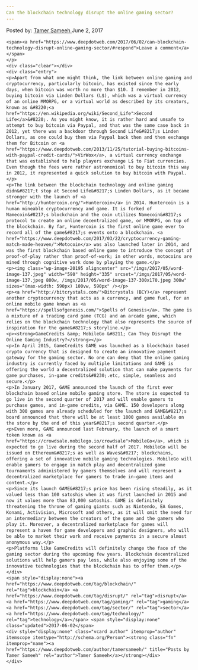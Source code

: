 ```yaml
---
Can the blockchain technology disrupt the online gaming sector?
---
```

<article class="post-listing post-20190 post type-post status-publish format-standard has-post-thumbnail hentry  tag-blockchain tag-disrupt tag-gaming tag-sector tag-technology">
    <div class="post-inner">
        <span>Posted by: <a href="https://www.deepdotweb.com/author/tamersameeh/" title="">Tamer Sameeh </a></span>
    <span>June 2, 2017</span>
    
    <span><a href="https://www.deepdotweb.com/2017/06/02/can-blockchain-technology-disrupt-online-gaming-sector/#respond">Leave a comment</a></span>
    </p>
    <div class="clear"></div>
    <div class="entry">
    <p>Apart from what one might think, the link between online gaming and cryptocurrency, particularly bitcoin, has existed since the early days, when bitcoin was worth no more than $10. I remember in 2012, buying bitcoin via Linden Dollars (L$), which was a virtual currency of an online MMORPG, or a virtual world as described by its creators, known as &#8220;<a href="https://en.wikipedia.org/wiki/Second_Life">Second Life</a>&#8220;. As you might know, it is rather hard and unsafe to attempt to buy bitcoin via Paypal, and that was the same case back in 2012, yet there was a backdoor through Second Life&#8217;s Linden Dollars, as one could buy them via Paypal back then and then exchange them for Bitcoin on <a href="https://www.deepdotweb.com/2013/11/25/tutorial-buying-bitcoins-with-paypal-credit-cards/">VirWox</a>, a virtual currency exchange that was established to help players exchange L$ to Fiat currencies. Even though the fees were rather astronomical to buy bitcoin this way in 2012, it represented a quick solution to buy bitcoin with Paypal.</p>
    <p>The link between the blockchain technology and online gaming didn&#8217;t stop at Second Life&#8217;s Linden Dollars, as it became stronger with the launch of <a href="http://huntercoin.org/">Huntercoin</a> in 2014. Huntercoin is a human mineable cryptocurrency and game. It is forked of Namecoin&#8217;s blockchain and the coin utilizes Namecoin&#8217;s protocol to create an online decentralized game, or MMORPG, on top of the blockchain. By far, Huntercoin is the first online game ever to record all of the game&#8217;s events onto a blockchain. <a href="https://www.deepdotweb.com/2017/03/22/cryptocurrency-gaming-match-made-heaven/">Motocoin</a> was also launched later in 2014, and was the first blockchain based online game to introduce the concept of proof-of-play rather than proof-of-work; in other words, motocoins are mined through cognitive work done by playing the game.</p>
    <p><img class="wp-image-20195 aligncenter" src="/imgs/2017/05/word-image-137.jpeg" width="590" height="335" srcset="/imgs/2017/05/word-image-137.jpeg 800w, /imgs/2017/05/word-image-137-300x170.jpeg 300w" sizes="(max-width: 590px) 100vw, 590px" /></p>
    <p><a href="http://bitcrystals.com/">Bitcrystals (BCY)</a> represent another cryptocurrency that acts as a currency, and game fuel, for an online mobile game known as <a href="https://spellsofgenesis.com/">Spells of Genesis</a>. The game is a mixture of a trading card game (TCG) and an arcade game, which relies on the blockchain technology that also represents the source of inspiration for the game&#8217;s storyline.</p>
    <p><strong>GameCredits &amp; MobileGo &#8211; Can They Disrupt the Online Gaming Industry?</strong></p>
    <p>In April 2015, GameCredits GAME was launched as a blockchain based crypto currency that is designed to create an innovative payment gateway for the gaming sector. No one can deny that the online gaming industry is currently faced by multiple limitations and GAME is offering the world a decentralized solution that can make payments for game purchases, in-game credits&#8230;.etc, simple, seamless and secure.</p>
    <p>In January 2017, GAME announced the launch of the first ever blockchain based online mobile gaming store. The store is expected to go live in the second quarter of 2017 and will enable gamers to purchase games, and in-game credits, via GAME. 150 developers along with 300 games are already scheduled for the launch and GAME&#8217;s board announced that there will be at least 1000 games available on the store by the end of this year&#8217;s second quarter.</p>
    <p>Even more, GAME announced last February, the launch of a smart token known as <a href="https://crowdsale.mobilego.io/crowdsale">MobileGo</a>, which is expected to go live during the second half of 2017. MobileGo will be issued on Ethereum&#8217;s as well as Waves&#8217; blockchains, offering a set of innovative mobile gaming technologies. MobileGo will enable gamers to engage in match play and decentralized game tournaments administered by gamers themselves and will represent a decentralized marketplace for gamers to trade in-game items and content.</p>
    <p>Since its launch GAME&#8217;s price has been rising steadily, as it valued less than 100 satoshis when it was first launched in 2015 and now it values more than 83,000 satoshis. GAME is definitely threatening the throne of gaming giants such as Nintendo, EA Games, Konami, Activision, Microsoft and others, as it will omit the need for an intermediary between the creators of the game and the gamers who play it. Moreover, a decentralized marketplace for games will represent a haven for game developers and graphic designers, who will be able to market their work and receive payments in a secure almost anonymous way.</p>
    <p>Platforms like GameCredits will definitely change the face of the gaming sector during the upcoming few years. Blockchain decentralized solutions will help gamers pay less, while also enjoying some of the innovative technologies that the blockchain has to offer them.</p>
    </div>
    <span style="display:none"><a href="https://www.deepdotweb.com/tag/blockchain/" rel="tag">blockchain</a> <a href="https://www.deepdotweb.com/tag/disrupt/" rel="tag">disrupt</a> <a href="https://www.deepdotweb.com/tag/gaming/" rel="tag">gaming</a>  <a href="https://www.deepdotweb.com/tag/sector/" rel="tag">sector</a> <a href="https://www.deepdotweb.com/tag/technology/" rel="tag">technology</a></span> <span style="display:none" class="updated">2017-06-02</span>
    <div style="display:none" class="vcard author" itemprop="author" itemscope itemtype="http://schema.org/Person"><strong class="fn" itemprop="name"><a href="https://www.deepdotweb.com/author/tamersameeh/" title="Posts by Tamer Sameeh" rel="author">Tamer Sameeh</a></strong></div>
    </div>
</article>

